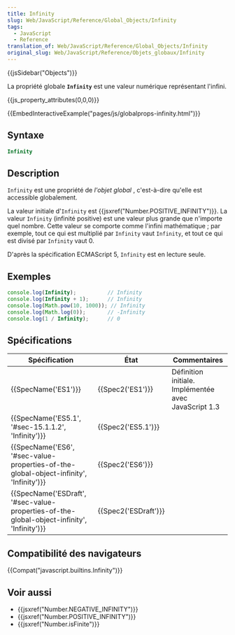 ```yaml
---
title: Infinity
slug: Web/JavaScript/Reference/Global_Objects/Infinity
tags:
  - JavaScript
  - Reference
translation_of: Web/JavaScript/Reference/Global_Objects/Infinity
original_slug: Web/JavaScript/Reference/Objets_globaux/Infinity
---
```

{{jsSidebar("Objects")}}

La propriété globale **`Infinity`** est une valeur numérique représentant l'infini.

{{js_property_attributes(0,0,0)}}

{{EmbedInteractiveExample("pages/js/globalprops-infinity.html")}}

## Syntaxe

```js
Infinity
```

## Description

`Infinity` est une propriété de _l'objet global_ , c'est-à-dire qu'elle est accessible globalement.

La valeur initiale d'`Infinity` est {{jsxref("Number.POSITIVE_INFINITY")}}. La valeur `Infinity` (infinité positive) est une valeur plus grande que n'importe quel nombre. Cette valeur se comporte comme l'infini mathématique&nbsp;; par exemple, tout ce qui est multiplié par `Infinity` vaut `Infinity`, et tout ce qui est divisé par `Infinity` vaut 0.

D'après la spécification ECMAScript 5, `Infinity` est en lecture seule.

## Exemples

```js
console.log(Infinity);          // Infinity
console.log(Infinity + 1);      // Infinity
console.log(Math.pow(10, 1000)); // Infinity
console.log(Math.log(0));       // -Infinity
console.log(1 / Infinity);      // 0
```

## Spécifications

| Spécification                                                                                                            | État                         | Commentaires                                         |
| ------------------------------------------------------------------------------------------------------------------------ | ---------------------------- | ---------------------------------------------------- |
| {{SpecName('ES1')}}                                                                                                 | {{Spec2('ES1')}}         | Définition initiale. Implémentée avec JavaScript 1.3 |
| {{SpecName('ES5.1', '#sec-15.1.1.2', 'Infinity')}}                                                     | {{Spec2('ES5.1')}}     |                                                      |
| {{SpecName('ES6', '#sec-value-properties-of-the-global-object-infinity', 'Infinity')}}     | {{Spec2('ES6')}}         |                                                      |
| {{SpecName('ESDraft', '#sec-value-properties-of-the-global-object-infinity', 'Infinity')}} | {{Spec2('ESDraft')}} |                                                      |

## Compatibilité des navigateurs

{{Compat("javascript.builtins.Infinity")}}

## Voir aussi

- {{jsxref("Number.NEGATIVE_INFINITY")}}
- {{jsxref("Number.POSITIVE_INFINITY")}}
- {{jsxref("Number.isFinite")}}

